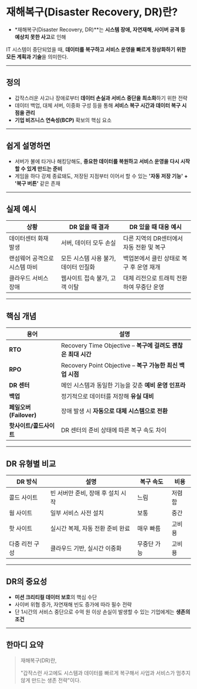 # 재해복구(Disaster Recovery, DR)란?
- *재해복구(Disaster Recovery, DR)**는 **시스템 장애, 자연재해, 사이버 공격 등 예상치 못한 사고**로 인해

IT 시스템이 중단되었을 때, **데이터를 복구하고 서비스 운영을 빠르게 정상화하기 위한 모든 계획과 기술**을 의미한다.

---

## 정의

- 갑작스러운 사고나 장애로부터 **데이터 손실과 서비스 중단을 최소화**하기 위한 전략
- 데이터 백업, 대체 서버, 이중화 구성 등을 통해 **서비스 복구 시간과 데이터 복구 시점을 관리**
- **기업 비즈니스 연속성(BCP)** 확보의 핵심 요소

---

## 쉽게 설명하면

- 서버가 불에 타거나 해킹당해도, **중요한 데이터를 복원하고 서비스 운영을 다시 시작할 수 있게 만드는 준비**
- 게임을 하다 강제 종료돼도, 저장된 지점부터 이어서 할 수 있는 **'자동 저장 기능' + '복구 버튼'** 같은 존재

---

## 실제 예시

| 상황 | DR 없을 때 결과 | DR 있을 때 대응 예시 |
| --- | --- | --- |
| 데이터센터 화재 발생 | 서버, 데이터 모두 손실 | 다른 지역의 DR센터에서 자동 전환 및 복구 |
| 랜섬웨어 공격으로 시스템 마비 | 모든 시스템 사용 불가, 데이터 인질화 | 백업본에서 클린 상태로 복구 후 운영 재개 |
| 클라우드 서비스 장애 | 웹사이트 접속 불가, 고객 이탈 | 대체 리전으로 트래픽 전환하여 무중단 운영 |

---

## 핵심 개념

| 용어 | 설명 |
| --- | --- |
| **RTO** | Recovery Time Objective – **복구에 걸려도 괜찮은 최대 시간** |
| **RPO** | Recovery Point Objective – **복구 가능한 최신 백업 시점** |
| **DR 센터** | 메인 시스템과 동일한 기능을 갖춘 **예비 운영 인프라** |
| **백업** | 정기적으로 데이터를 저장해 **유실 대비** |
| **페일오버(Failover)** | 장애 발생 시 **자동으로 대체 시스템으로 전환** |
| **핫사이트/콜드사이트** | DR 센터의 준비 상태에 따른 복구 속도 차이 |

---

## DR 유형별 비교

| DR 방식 | 설명 | 복구 속도 | 비용 |
| --- | --- | --- | --- |
| 콜드 사이트 | 빈 서버만 준비, 장애 후 설치 시작 | 느림 | 저렴함 |
| 웜 사이트 | 일부 서비스 사전 설치 | 보통 | 중간 |
| 핫 사이트 | 실시간 복제, 자동 전환 준비 완료 | 매우 빠름 | 고비용 |
| 다중 리전 구성 | 클라우드 기반, 실시간 이중화 | 무중단 가능 | 고비용 |

---

## DR의 중요성

- **미션 크리티컬 데이터 보호**의 핵심 수단
- 사이버 위협 증가, 자연재해 빈도 증가에 따라 필수 전략
- 단 1시간의 서비스 중단으로 수억 원 이상 손실이 발생할 수 있는 기업에게는 **생존의 조건**

---

## 한마디 요약

> 재해복구(DR)란,
> 
> 
> "갑작스런 사고에도 시스템과 데이터를 빠르게 복구해서 사업과 서비스가 멈추지 않게 만드는 생존 전략"이다.
>
